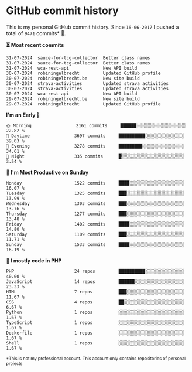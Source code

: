 # GitHub commit history
This is my personal GitHub commit history. Since <!--START_SECTION:first-commit-date-->`16-06-2017`<!--END_SECTION:first-commit-date--> I pushed a total of <!--START_SECTION:total-commit-count-->`9471`<!--END_SECTION:total-commit-count--> commits* 🎉.

<!--START_SECTION:most-recent-commits-->
**⏳ Most recent commits**
                                        
```text
31-07-2024  sauce-for-tcg-collector  Better class names
31-07-2024  sauce-for-tcg-collector  Better class names
31-07-2024  wca-rest-api             New API build
30-07-2024  robiningelbrecht         Updated GitHub profile
30-07-2024  robiningelbrecht.be      New site build
30-07-2024  strava-activities        Updated strava activities
30-07-2024  strava-activities        Updated strava activities
30-07-2024  wca-rest-api             New API build
29-07-2024  robiningelbrecht.be      New site build
29-07-2024  robiningelbrecht         Updated GitHub profile
```
<!--END_SECTION:most-recent-commits-->  

<!--START_SECTION:commits-per-day-time-->
**I&#039;m an Early 🐤**

```text
🌞 Morning                 2161 commits     ██████░░░░░░░░░░░░░░░░░░░   22.82 %
🌆 Daytime                 3697 commits     ██████████░░░░░░░░░░░░░░░   39.03 %
🌃 Evening                 3278 commits     █████████░░░░░░░░░░░░░░░░   34.61 %
🌙 Night                   335 commits      █░░░░░░░░░░░░░░░░░░░░░░░░   3.54 %
```
<!--END_SECTION:commits-per-day-time-->  

<!--START_SECTION:commits-per-weekday-->
**📅 I&#039;m Most Productive on Sunday**

```text
Monday                    1522 commits     ████░░░░░░░░░░░░░░░░░░░░░   16.07 %
Tuesday                   1325 commits     ███░░░░░░░░░░░░░░░░░░░░░░   13.99 %
Wednesday                 1303 commits     ███░░░░░░░░░░░░░░░░░░░░░░   13.76 %
Thursday                  1277 commits     ███░░░░░░░░░░░░░░░░░░░░░░   13.48 %
Friday                    1402 commits     ████░░░░░░░░░░░░░░░░░░░░░   14.80 %
Saturday                  1109 commits     ███░░░░░░░░░░░░░░░░░░░░░░   11.71 %
Sunday                    1533 commits     ████░░░░░░░░░░░░░░░░░░░░░   16.19 %
```
<!--END_SECTION:commits-per-weekday-->  

<!--START_SECTION:repos-per-language-->
**💬 I mostly code in PHP**

```text
PHP                       24 repos         ██████████░░░░░░░░░░░░░░░   40.00 %
JavaScript                14 repos         ██████░░░░░░░░░░░░░░░░░░░   23.33 %
HTML                      7 repos          ███░░░░░░░░░░░░░░░░░░░░░░   11.67 %
CSS                       4 repos          ██░░░░░░░░░░░░░░░░░░░░░░░   6.67 %
Python                    1 repos          ░░░░░░░░░░░░░░░░░░░░░░░░░   1.67 %
TypeScript                1 repos          ░░░░░░░░░░░░░░░░░░░░░░░░░   1.67 %
Dockerfile                1 repos          ░░░░░░░░░░░░░░░░░░░░░░░░░   1.67 %
Shell                     1 repos          ░░░░░░░░░░░░░░░░░░░░░░░░░   1.67 %
```
<!--END_SECTION:repos-per-language-->  

<sub>*This is not my professional account. This account only contains repositories of personal projects</sub>
